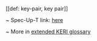 [[def: key-pair, key pair]]

~ Spec-Up-T link: <a href='https://weboftrust.github.io/WOT-terms/docs/glossary/key-pair'>here</a>

~ More in <a href="https://weboftrust.github.io/WOT-terms/docs/glossary/key-pair">extended KERI glossary</a>
